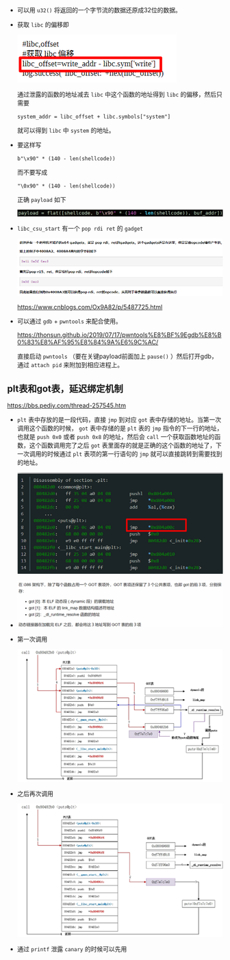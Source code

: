 + 可以用 `u32()` 将返回的一个字节流的数据还原成32位的数据。

+ 获取 `libc` 的偏移即

  ![image-20201021081333934](https://raw.githubusercontent.com/smallzhong/picgo-pic-bed/master/image-20201021081333934.png)

  通过泄露的函数的地址减去 `libc` 中这个函数的地址得到 `libc` 的偏移，然后只需要

  ```python3
  system_addr = libc_offset + libc.symbols["system"]
  ```

  就可以得到 `libc` 中 `system` 的地址。

+ 要这样写

  ```python3
  b"\x90" * (140 - len(shellcode))
  ```

  而不要写成

  ```python3
  "\0x90" * (140 - len(shellcode))
  ```

  正确 `payload` 如下

  ![image-20201021084953984](https://raw.githubusercontent.com/smallzhong/picgo-pic-bed/master/image-20201021084953984.png)
  
+ `libc_csu_start` 有一个 `pop rdi ret` 的 `gadget`

  ![image-20201021163618905](https://raw.githubusercontent.com/smallzhong/picgo-pic-bed/master/image-20201021163618905.png)

  https://www.cnblogs.com/Ox9A82/p/5487725.html
  
+ 可以通过 `gdb` + `pwntools` 来配合使用。

  https://thonsun.github.io/2019/07/17/pwntools%E8%BF%9Egdb%E8%B0%83%E8%AF%95%E8%84%9A%E6%9C%AC/

  直接启动 `pwntools` （要在关键payload前面加上 `pause()` ）然后打开gdb，通过 `attach pid` 来附加到相应进程上。



## plt表和got表，延迟绑定机制

https://bbs.pediy.com/thread-257545.htm

+ `plt` 表中存放的是一段代码，直接 `jmp` 到对应 `got` 表中存储的地址。当第一次调用这个函数的时候， `got` 表中存储的是 `plt` 表的 `jmp` 指令的下一行的地址，也就是 `push 0x0` 或者 `push 0x8` 的地址，然后会 `call` 一个获取函数地址的函数，这个函数调用完了之后 `got` 表里面存的就是正确的这个函数的地址了，下一次调用的时候通过 `plt` 表项的第一行语句的 `jmp` 就可以直接跳转到需要找到的地址。

  ![image-20201024154451265](https://raw.githubusercontent.com/smallzhong/picgo-pic-bed/master/image-20201024154451265.png)

+ ![image-20201024154810893](https://raw.githubusercontent.com/smallzhong/picgo-pic-bed/master/image-20201024154810893.png)

+ 第一次调用

  ![img](https://raw.githubusercontent.com/smallzhong/picgo-pic-bed/master/837755_MQGWQW873JW6S7M.jpg)

+ 之后再次调用

  ![img](https://raw.githubusercontent.com/smallzhong/picgo-pic-bed/master/837755_9TZYGD6KKPXZXJ9.jpg)
+ 通过 `printf` 泄露 `canary` 的时候可以先用

